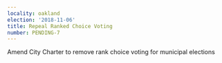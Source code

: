 ```yaml
---
locality: oakland
election: '2018-11-06'
title: Repeal Ranked Choice Voting
number: PENDING-7
---
```

Amend City Charter to remove rank choice voting for municipal elections
